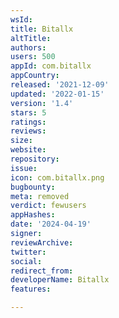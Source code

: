 ```yaml
---
wsId: 
title: Bitallx
altTitle: 
authors: 
users: 500
appId: com.bitallx
appCountry: 
released: '2021-12-09'
updated: '2022-01-15'
version: '1.4'
stars: 5
ratings: 
reviews: 
size: 
website: 
repository: 
issue: 
icon: com.bitallx.png
bugbounty: 
meta: removed
verdict: fewusers
appHashes: 
date: '2024-04-19'
signer: 
reviewArchive: 
twitter: 
social: 
redirect_from: 
developerName: Bitallx
features: 

---
```


